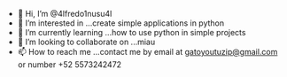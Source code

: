 - 👋 Hi, I’m @4lfredo1nusu4l
- 👀 I’m interested in ...create simple applications in python
- 🌱 I’m currently learning ...how to use python in simple projects
- 💞️ I’m looking to collaborate on ...miau
- 📫 How to reach me ...contact me by email at gatoyoutuzip@gmail.com or number +52 5573242472

<!---
4lfredo1nusu4l/4lfredo1nusu4l is a ✨ special ✨ repository because its `README.md` (this file) appears on your GitHub profile.
You can click the Preview link to take a look at your changes.
--->

